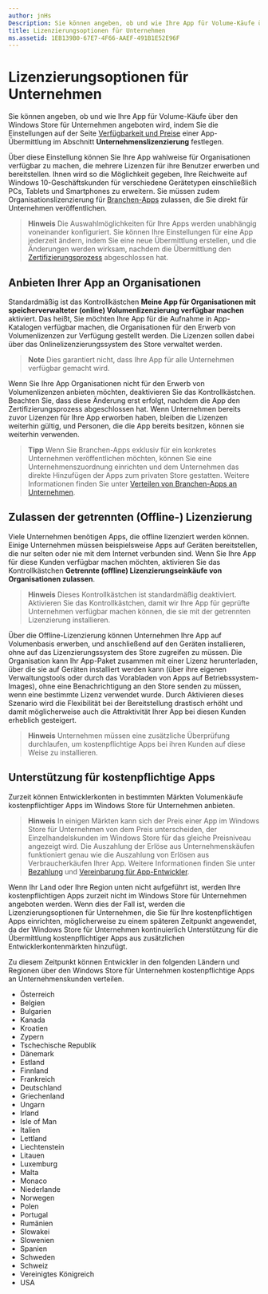 ```yaml
---
author: jnHs
Description: Sie können angeben, ob und wie Ihre App für Volume-Käufe über den Windows Store für Unternehmen angeboten wird, indem Sie die Einstellungen auf der Seite für Verfügbarkeit und Preise einer App-Übermittlung im Abschnitt Unternehmenslizenzierung festlegen.
title: Lizenzierungsoptionen für Unternehmen
ms.assetid: 1EB139B0-67E7-4F66-AAEF-491B1E52E96F
---
```


# Lizenzierungsoptionen für Unternehmen


Sie können angeben, ob und wie Ihre App für Volume-Käufe über den Windows Store für Unternehmen angeboten wird, indem Sie die Einstellungen auf der Seite [Verfügbarkeit und Preise](set-app-pricing-and-availability.md#organizational-licensing) einer App-Übermittlung im Abschnitt **Unternehmenslizenzierung** festlegen.

Über diese Einstellung können Sie Ihre App wahlweise für Organisationen verfügbar zu machen, die mehrere Lizenzen für ihre Benutzer erwerben und bereitstellen. Ihnen wird so die Möglichkeit gegeben, Ihre Reichweite auf Windows 10-Geschäftskunden für verschiedene Gerätetypen einschließlich PCs, Tablets und Smartphones zu erweitern. Sie müssen zudem Organisationslizenzierung für [Branchen-Apps](distribute-lob-apps-to-enterprises.md) zulassen, die Sie direkt für Unternehmen veröffentlichen.

> **Hinweis**  Die Auswahlmöglichkeiten für Ihre Apps werden unabhängig voneinander konfiguriert. Sie können Ihre Einstellungen für eine App jederzeit ändern, indem Sie eine neue Übermittlung erstellen, und die Änderungen werden wirksam, nachdem die Übermittlung den [Zertifizierungsprozess](the-app-certification-process.md) abgeschlossen hat.

## Anbieten Ihrer App an Organisationen

Standardmäßig ist das Kontrollkästchen **Meine App für Organisationen mit speicherverwalteter (online) Volumenlizenzierung verfügbar machen** aktiviert. Das heißt, Sie möchten Ihre App für die Aufnahme in App-Katalogen verfügbar machen, die Organisationen für den Erwerb von Volumenlizenzen zur Verfügung gestellt werden. Die Lizenzen sollen dabei über das Onlinelizenzierungssystem des Store verwaltet werden.

> **Note**  Dies garantiert nicht, dass Ihre App für alle Unternehmen verfügbar gemacht wird.

Wenn Sie Ihre App Organisationen nicht für den Erwerb von Volumenlizenzen anbieten möchten, deaktivieren Sie das Kontrollkästchen. Beachten Sie, dass diese Änderung erst erfolgt, nachdem die App den Zertifizierungsprozess abgeschlossen hat. Wenn Unternehmen bereits zuvor Lizenzen für Ihre App erworben haben, bleiben die Lizenzen weiterhin gültig, und Personen, die die App bereits besitzen, können sie weiterhin verwenden.

> **Tipp**  Wenn Sie Branchen-Apps exklusiv für ein konkretes Unternehmen veröffentlichen möchten, können Sie eine Unternehmenszuordnung einrichten und dem Unternehmen das direkte Hinzufügen der Apps zum privaten Store gestatten. Weitere Informationen finden Sie unter [Verteilen von Branchen-Apps an Unternehmen](distribute-lob-apps-to-enterprises.md).

## Zulassen der getrennten (Offline-) Lizenzierung


Viele Unternehmen benötigen Apps, die offline lizenziert werden können. Einige Unternehmen müssen beispielsweise Apps auf Geräten bereitstellen, die nur selten oder nie mit dem Internet verbunden sind. Wenn Sie Ihre App für diese Kunden verfügbar machen möchten, aktivieren Sie das Kontrollkästchen **Getrennte (offline) Lizenzierungseinkäufe von Organisationen zulassen**.

> **Hinweis**  Dieses Kontrollkästchen ist standardmäßig deaktiviert. Aktivieren Sie das Kontrollkästchen, damit wir Ihre App für geprüfte Unternehmen verfügbar machen können, die sie mit der getrennten Lizenzierung installieren.

Über die Offline-Lizenzierung können Unternehmen Ihre App auf Volumenbasis erwerben, und anschließend auf den Geräten installieren, ohne auf das Lizenzierungssystem des Store zugreifen zu müssen.
Die Organisation kann Ihr App-Paket zusammen mit einer Lizenz herunterladen, über die sie auf Geräten installiert werden kann (über ihre eigenen Verwaltungstools oder durch das Vorabladen von Apps auf Betriebssystem-Images), ohne eine Benachrichtigung an den Store senden zu müssen, wenn eine bestimmte Lizenz verwendet wurde. Durch Aktivieren dieses Szenario wird die Flexibilität bei der Bereitstellung drastisch erhöht und damit möglicherweise auch die Attraktivität Ihrer App bei diesen Kunden erheblich gesteigert.

>**Hinweis**  Unternehmen müssen eine zusätzliche Überprüfung durchlaufen, um kostenpflichtige Apps bei ihren Kunden auf diese Weise zu installieren.
 
## Unterstützung für kostenpflichtige Apps

Zurzeit können Entwicklerkonten in bestimmten Märkten Volumenkäufe kostenpflichtiger Apps im Windows Store für Unternehmen anbieten. 

> **Hinweis** In einigen Märkten kann sich der Preis einer App im Windows Store für Unternehmen von dem Preis unterscheiden, der Einzelhandelskunden im Windows Store für das gleiche Preisniveau angezeigt wird. Die Auszahlung der Erlöse aus Unternehmenskäufen funktioniert genau wie die Auszahlung von Erlösen aus Verbraucherkäufen Ihrer App. Weitere Informationen finden Sie unter [Bezahlung](getting-paid-apps.md) und [Vereinbarung für App-Entwickler](https://msdn.microsoft.com/library/windows/apps/hh694058).

Wenn Ihr Land oder Ihre Region unten nicht aufgeführt ist, werden Ihre kostenpflichtigen Apps zurzeit nicht im Windows Store für Unternehmen angeboten werden. Wenn dies der Fall ist, werden die Lizenzierungsoptionen für Unternehmen, die Sie für Ihre kostenpflichtigen Apps einrichten, möglicherweise zu einem späteren Zeitpunkt angewendet, da der Windows Store für Unternehmen kontinuierlich Unterstützung für die Übermittlung kostenpflichtiger Apps aus zusätzlichen Entwicklerkontenmärkten hinzufügt.

Zu diesem Zeitpunkt können Entwickler in den folgenden Ländern und Regionen über den Windows Store für Unternehmen kostenpflichtige Apps an Unternehmenskunden verteilen.

- Österreich
- Belgien
- Bulgarien
- Kanada
- Kroatien
- Zypern
- Tschechische Republik
- Dänemark
- Estland
- Finnland
- Frankreich
- Deutschland
- Griechenland
- Ungarn
- Irland
- Isle of Man
- Italien
- Lettland
- Liechtenstein
- Litauen
- Luxemburg
- Malta
- Monaco
- Niederlande
- Norwegen
- Polen
- Portugal
- Rumänien
- Slowakei
- Slowenien
- Spanien
- Schweden
- Schweiz
- Vereinigtes Königreich
- USA


<!--HONumber=May16_HO2-->


